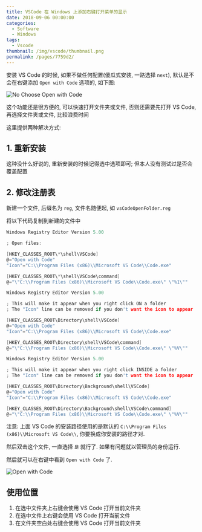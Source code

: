 ```yaml
---
title: VSCode 在 Windows 上添加右键打开菜单的显示
date: 2018-09-06 00:00:00
categories: 
  - Software
  - Windows
tags: 
  - Vscode
thumbnail: /img/vscode/thumbnail.png
permalink: /pages/7759d2/
---
```


安装 VS Code 的时候, 如果不做任何配置(傻瓜式安装, 一路选择 `next`), 默认是不会在右键添加 `Open with Code` 选项的, 如下图:

![No Choose Open with Code](/img/vscode/015.png)

这个功能还是很方便的, 可以快速打开文件夹或文件, 否则还需要先打开 VS Code, 再选择文件夹或文件, 比较浪费时间

这里提供两种解决方式:

## 1. 重新安装

这种没什么好说的, 重新安装的时候记得选中选项即可; 但本人没有测试过是否会覆盖配置

## 2. 修改注册表

新建一个文件, 后缀名为 `reg`, 文件名随便起, 如 `vsCodeOpenFolder.reg`

将以下代码复制到新建的文件中

```c
Windows Registry Editor Version 5.00

; Open files:

[HKEY_CLASSES_ROOT\*\shell\VSCode]
@="Open with Code"
"Icon"="C:\\Program Files (x86)\\Microsoft VS Code\\Code.exe"

[HKEY_CLASSES_ROOT\*\shell\VSCode\command]
@="\"C:\\Program Files (x86)\\Microsoft VS Code\\Code.exe\" \"%1\""

Windows Registry Editor Version 5.00

; This will make it appear when you right click ON a folder
; The "Icon" line can be removed if you don't want the icon to appear

[HKEY_CLASSES_ROOT\Directory\shell\VSCode]
@="Open with Code"
"Icon"="C:\\Program Files (x86)\\Microsoft VS Code\\Code.exe"

[HKEY_CLASSES_ROOT\Directory\shell\VSCode\command]
@="\"C:\\Program Files (x86)\\Microsoft VS Code\\Code.exe\" \"%V\""

Windows Registry Editor Version 5.00

; This will make it appear when you right click INSIDE a folder
; The "Icon" line can be removed if you don't want the icon to appear

[HKEY_CLASSES_ROOT\Directory\Background\shell\VSCode]
@="Open with Code"
"Icon"="C:\\Program Files (x86)\\Microsoft VS Code\\Code.exe"

[HKEY_CLASSES_ROOT\Directory\Background\shell\VSCode\command]
@="\"C:\\Program Files (x86)\\Microsoft VS Code\\Code.exe\" \"%V\""
```

注意: 上面 VS Code 的安装路径使用的是默认的  `C:\\Program Files (x86)\\Microsoft VS Code\\`, 你要换成你安装的路径才对.

然后双击这个文件, 一直选择 `是` 就行了. 如果有问题就以管理员的身份运行.

然后就可以在右键中看到 `Open with Code` 了.

![Open with Code](/img/vscode/016.png)

## 使用位置

1. 在选中文件夹上右键会使用 VS Code 打开当前文件夹
2. 在选中文件上右键会使用 VS Code 打开当前文件
3. 在文件夹空白处右键会使用 VS Code 打开当前文件夹
